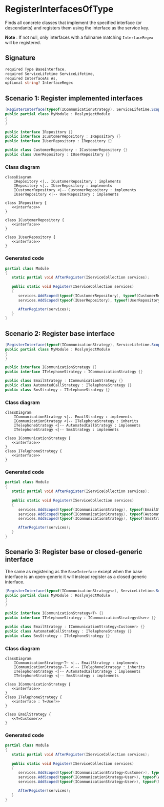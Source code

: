 # RegisterInterfacesOfType

Finds all concrete classes that implement the
specified interface (or descendants)
and registers them using the
interface as the service key.

**Note** : If not null, only interfaces with a fullname matching
`InterfaceRegex` will be registered.

## Signature
```c#
required Type BaseInterface,
required ServiceLifetime ServiceLifetime,
required InterfaceAs As,
optional string? InterfaceRegex
```

## Scenario 1: Register implemented interfaces
```c#
[RegisterInterface(typeof(ICommunicationStrategy), ServiceLifetime.Scoped, typeof(ICommunicationStrategy), InterfaceAs.ImplementedInterface)]
public partial class MyModule : RoslynjectModule
{
}

public interface IRepository {}
public interface ICustomerRepository : IRepository {}
public interface IUserRepository : IRepository {}

public class CustomerRepository : ICustomerRepository {}
public class UserRepository : IUserRepository {}
```

### Class diagram
```mermaid
classDiagram
    IRepository <|.. ICustomerRepository : implements
    IRepository <|.. IUserRepository : implements
    ICustomerRepository <|-- CustomerRepository : implements
    IUserRepository <|-- UserRepository : implements

class IRepository {
   <<interface>>
}

class ICustomerRepository {
   <<interface>>
}

class IUserRepository {
   <<interface>>
}
```

### Generated code
```c#
partial class Module
{
   static partial void AfterRegister(IServiceCollection services);
        
   public static void Register(IServiceCollection services)
   {
      services.AddScoped(typeof(ICustomerRepository), typeof(CustomerRepository));
      services.AddScoped(typeof(IUserRepository), typeof(UserRepository));

      AfterRegister(services);
   }
}
```

## Scenario 2: Register base interface
```c#
[RegisterInterface(typeof(ICommunicationStrategy), ServiceLifetime.Scoped, typeof(ICommunicationStrategy), InterfaceAs.BaseInterface)]
public partial class MyModule : RoslynjectModule
{
}

public interface ICommunicationStrategy {}
public interface ITelephoneStrategy : ICommunicationStrategy {}

public class EmailStrategy : ICommunicationStrategy {}
public class AutomatedCallStrategy : ITelephoneStrategy {}
public class SmsStrategy : ITelephoneStrategy {}
```

### Class diagram
```mermaid
classDiagram
    ICommunicationStrategy <|.. EmailStrategy : implements
    ICommunicationStrategy <|-- ITelephoneStrategy : inherits
    ITelephoneStrategy <|-- AutomatedCallStrategy : implements
    ITelephoneStrategy <|-- SmsStrategy : implements

class ICommunicationStrategy {
   <<interface>>
}
class ITelephoneStrategy {
   <<interface>>
}
```

### Generated code
```c#
partial class Module
{
   static partial void AfterRegister(IServiceCollection services);
        
   public static void Register(IServiceCollection services)
   {
      services.AddScoped(typeof(ICommunicationStrategy), typeof(EmailStrategy));
      services.AddScoped(typeof(ICommunicationStrategy), typeof(AutomatedCallStrategy));
      services.AddScoped(typeof(ICommunicationStrategy), typeof(SmsStrategy));

      AfterRegister(services);
   }
}
```

## Scenario 3: Register base or closed-generic interface
The same as registering as the `BaseInterface` except when the
base interface is an open-generic it will instead
register as a closed generic interface.

```c#
[RegisterInterface(typeof(ICommunicationStrategy<>), ServiceLifetime.Scoped, InterfaceAs.BaseOrClosedGenericInterface)]
public partial class MyModule : RoslynjectModule
{
}

public interface ICommunicationStrategy<T> {}
public interface ITelephoneStrategy : ICommunicationStrategy<User> {}

public class EmailStrategy : ICommunicationStrategy<Customer> {}
public class AutomatedCallStrategy : ITelephoneStrategy {}
public class SmsStrategy : ITelephoneStrategy {}
```

### Class diagram
```mermaid
classDiagram
    ICommunicationStrategy~T~ <|.. EmailStrategy : implements
    ICommunicationStrategy~T~ <|-- ITelephoneStrategy : inherits
    ITelephoneStrategy <|-- AutomatedCallStrategy : implements
    ITelephoneStrategy <|-- SmsStrategy : implements

class ICommunicationStrategy {
   <<interface>>
}
class ITelephoneStrategy {
   <<interface : T=User>>
}

class EmailStrategy {
   <<T=Customer>>
}
```

### Generated code
```c#
partial class Module
{
   static partial void AfterRegister(IServiceCollection services);
        
   public static void Register(IServiceCollection services)
   {
      services.AddScoped(typeof(ICommunicationStrategy<Customer>), typeof(EmailStrategy));
      services.AddScoped(typeof(ICommunicationStrategy<User>), typeof(AutomatedCallStrategy));
      services.AddScoped(typeof(ICommunicationStrategy<User>), typeof(SmsStrategy));

      AfterRegister(services);
   }
}
```
